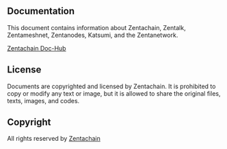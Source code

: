 ## Documentation
This document contains information about Zentachain, Zentalk, Zentameshnet, Zentanodes, Katsumi, and the Zentanetwork.

[Zentachain Doc-Hub](http://docs.zentachain.io)

## License
Documents are copyrighted and licensed by Zentachain. It is prohibited to copy or modify any text or image, but it is allowed to share the original files, texts, images, and codes.

## Copyright
All rights reserved by [Zentachain](https://zentachain.io/)
